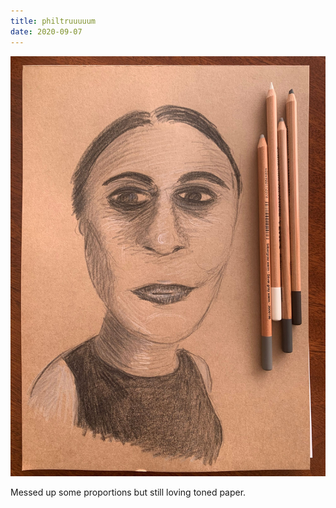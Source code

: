 ```yaml
---
title: philtruuuuum
date: 2020-09-07
---
```


!['philtruuuuum'](image/Tonedmouse.jpeg)

Messed up some proportions but still loving toned paper.